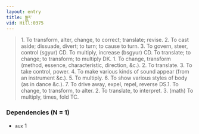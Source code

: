 ```yaml
---
layout: entry
title: སྒྱུར་
vid: Hill:0375
---
```

> 1\. To transform, alter, change, to correct; translate; revise\. 2\. To cast aside; dissuade, divert; to turn; to cause to turn\. 3\. To govern, steer, control (sgyur) CD\. To multiply, increase (bsgyur) CD\. To translate; to change; to transform; to multiply DK\. 1\. To change, transform (method, essence, characteristic, direction, &c\.)\. 2\. To translate\. 3\. To take control, power\. 4\. To make various kinds of sound appear (from an instrument &c\.)\. 5\. To multiply\. 6\. To show various styles of body (as in dance &c\.)\. 7\. To drive away, expel, repel, reverse DS\.1\. To change, to transform, to alter\. 2\. To translate, to interpret\. 3\. (math) To multiply, times, fold TC\.


### Dependencies (N = 1)
* `aux` 1
